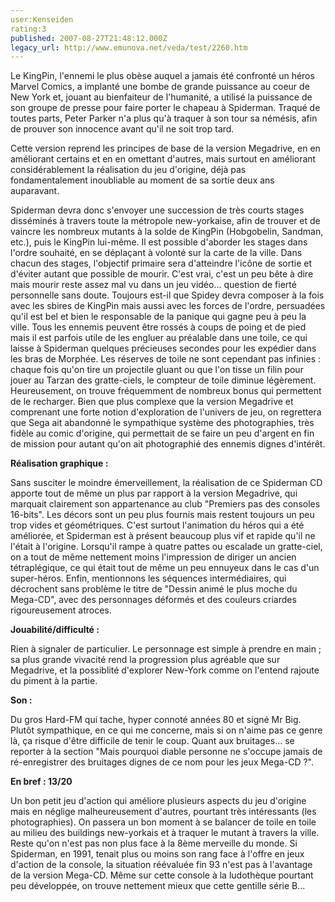 ```yaml
---
user:Kenseiden
rating:3
published: 2007-08-27T21:48:12.000Z
legacy_url: http://www.emunova.net/veda/test/2260.htm
---
```

Le KingPin, l'ennemi le plus obèse auquel a jamais été confronté un héros Marvel Comics, a implanté une bombe de grande puissance au coeur de New York et, jouant au bienfaiteur de l'humanité, a utilisé la puissance de son groupe de presse pour faire porter le chapeau à Spiderman. Traqué de toutes parts, Peter Parker n'a plus qu'à traquer à son tour sa némésis, afin de prouver son innocence avant qu'il ne soit trop tard.  

Cette version reprend les principes de base de la version Megadrive, en en améliorant certains et en en omettant d'autres, mais surtout en améliorant considérablement la réalisation du jeu d'origine, déjà pas fondamentalement inoubliable au moment de sa sortie deux ans auparavant.  

  

Spiderman devra donc s'envoyer une succession de très courts stages disséminés à travers toute la métropole new-yorkaise, afin de trouver et de vaincre les nombreux mutants à la solde de KingPin (Hobgobelin, Sandman, etc.), puis le KingPin lui-même. Il est possible d'aborder les stages dans l'ordre souhaité, en se déplaçant à volonté sur la carte de la ville. Dans chacun des stages, l'objectif primaire sera d'atteindre l'icône de sortie et d'éviter autant que possible de mourir. C'est vrai, c'est un peu bête à dire mais mourir reste assez mal vu dans un jeu vidéo... question de fierté personnelle sans doute. Toujours est-il que Spidey devra composer à la fois avec les sbires de KingPin mais aussi avec les forces de l'ordre, persuadées qu'il est bel et bien le responsable de la panique qui gagne peu à peu la ville. Tous les ennemis peuvent être rossés à coups de poing et de pied mais il est parfois utile de les engluer au préalable dans une toile, ce qui laisse à Spiderman quelques précieuses secondes pour les expédier dans les bras de Morphée. Les réserves de toile ne sont cependant pas infinies : chaque fois qu'on tire un projectile gluant ou que l'on tisse un filin pour jouer au Tarzan des gratte-ciels, le compteur de toile diminue légèrement. Heureusement, on trouve fréquemment de nombreux bonus qui permettent de le recharger. Bien que plus complexe que la version Megadrive et comprenant une forte notion d'exploration de l'univers de jeu, on regrettera que Sega ait abandonné le sympathique système des photographies, très fidèle au comic d'origine, qui permettait de se faire un peu d'argent en fin de mission pour autant qu'on ait photographié des ennemis dignes d'intérêt.  

  

**Réalisation graphique :**   

Sans susciter le moindre émerveillement, la réalisation de ce Spiderman CD apporte tout de même un plus par rapport à la version Megadrive, qui marquait clairement son appartenance au club "Premiers pas des consoles 16-bits". Les décors sont un peu plus fournis mais restent toujours un peu trop vides et géométriques. C'est surtout l'animation du héros qui a été améliorée, et Spiderman est à présent beaucoup plus vif et rapide qu'il ne l'était à l'origine. Lorsqu'il rampe à quatre pattes ou escalade un gratte-ciel, on a tout de même nettement moins l'impression de diriger un ancien tétraplégique, ce qui était tout de même un peu ennuyeux dans le cas d'un super-héros. Enfin, mentionnons les séquences intermédiaires, qui décrochent sans problème le titre de "Dessin animé le plus moche du Mega-CD", avec des personnages déformés et des couleurs criardes rigoureusement atroces.  

  

**Jouabilité/difficulté :**   

Rien à signaler de particulier. Le personnage est simple à prendre en main ; sa plus grande vivacité rend la progression plus agréable que sur Megadrive, et la possiblité d'explorer New-York comme on l'entend rajoute du piment à la partie.  

  

**Son :**  

Du gros Hard-FM qui tache, hyper connoté années 80 et signé Mr Big. Plutôt sympathique, en ce qui me concerne, mais si on n'aime pas ce genre là, ça risque d'être difficile de tenir le coup. Quant aux bruitages... se reporter à la section "Mais pourquoi diable personne ne s'occupe jamais de ré-enregistrer des bruitages dignes de ce nom pour les jeux Mega-CD ?".  

  

**En bref : 13/20**   

Un bon petit jeu d'action qui améliore plusieurs aspects du jeu d'origine mais en néglige malheureusement d'autres, pourtant très intéressants (les photographies). On passera un bon moment à se balancer de toile en toile au milieu des buildings new-yorkais et à traquer le mutant à travers la ville. Reste qu'on n'est pas non plus face à la 8ème merveille du monde. Si Spiderman, en 1991, tenait plus ou moins son rang face à l'offre en jeux d'action de la console, la situation réévaluée fin 93 n'est pas à l'avantage de la version Mega-CD. Même sur cette console à la ludothèque pourtant peu développée, on trouve nettement mieux que cette gentille série B...